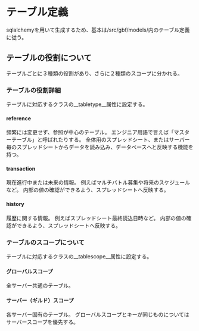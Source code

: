 # テーブル定義

sqlalchemyを用いて生成するため、基本は/src/gbf/models/内のテーブル定義に従う。

## テーブルの役割について

テーブルごとに３種類の役割があり、さらに２種類のスコープに分かれる。

### テーブルの役割詳細

テーブルに対応するクラスの__tabletype__属性に設定する。

#### reference

頻繁には変更せず、参照が中心のテーブル。
エンジニア用語で言えば「マスターテーブル」と呼ばれたりする。
全体用のスプレッドシート、またはサーバー毎のスプレッドシートからデータを読み込み、データベースへと反映する機能を持つ。

#### transaction

現在進行中または未来の情報。
例えばマルチバトル募集や将来のスケジュールなど。
内部の値の確認ができるよう、スプレッドシートへ反映する。

#### history

履歴に関する情報。
例えばスプレッドシート最終読込日時など。
内部の値の確認ができるよう、スプレッドシートへ反映する。

### テーブルのスコープについて

テーブルに対応するクラスの__tablescope__属性に設定する。

#### グローバルスコープ

全サーバー共通のテーブル。

#### サーバー（ギルド）スコープ

各サーバー固有のテーブル。
グローバルスコープとキーが同じものについてはサーバースコープを優先する。
